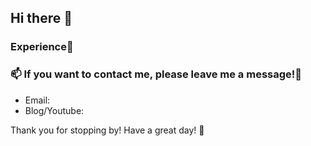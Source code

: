 ## Hi there 👋

### Experience🌳

### 📫 If you want to contact me, please leave me a message!🥰
- Email:
- Blog/Youtube: 

Thank you for stopping by! Have a great day! 👋
